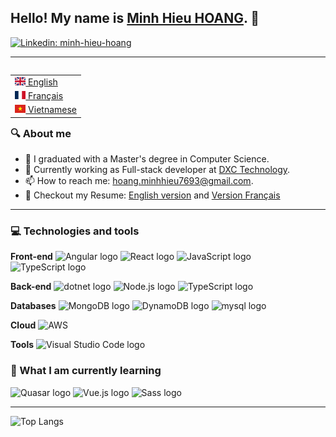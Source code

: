 ## Hello! My name is <a href="https://github.com/hoang-minhhieu">Minh Hieu HOANG</a>. 👋
[![Linkedin: minh-hieu-hoang](https://img.shields.io/badge/LinkedIn-0077B5?style=for-the-badge&logo=linkedin&logoColor=white&link=https://www.linkedin.com/in/minh-hieu-hoang-a600a456/)](https://www.linkedin.com/in/minh-hieu-hoang-a600a456/)

<hr/>
<table align="right">
 <tr><td><a href="README.md"><img src="images/gb.svg" height="13"> English</a></td></tr>
 <tr><td><a href="README_fr.md"><img src="images/fr.svg" height="13"> Français</a></td></tr>
 <tr><td><a href="README_pt.md"><img src="images/vn.svg" height="13"> Vietnamese</a></td></tr>
</table>

### 🔍 About me

- 🔬 I graduated with a Master's degree in Computer Science.<br>
- 🔭 Currently working as Full-stack developer at <a href="https://dxc.com/us/en">DXC Technology</a>. <br>
- 📫 How to reach me: <a href="mailto: hoang.minhhieu7693@gmail.com">hoang.minhhieu7693@gmail.com</a>. <br>
- 📝 Checkout my Resume: <a href="https://github.com/hoang-minhhieu/hoang-minhhieu/blob/master/CV EN.pdf">English version</a> and <a href="https://github.com/hoang-minhhieu/hoang-minhhieu/blob/master/CV FR.pdf">Version Français</a>

<hr/>

###  💻 Technologies and tools

**Front-end**
<img src="https://img.shields.io/badge/Angular-282C34?logo=angular&logoColor=3178C6" alt="Angular logo" title="Angular" height="25" />
<img src="https://img.shields.io/badge/React-282C34?logo=react&logoColor=3178C6" alt="React logo" title="React" height="25" />
<img src="https://img.shields.io/badge/JavaScript-282C34?logo=javascript&logoColor=F7DF1E" alt="JavaScript logo" title="JavaScript" height="25" />
<img src="https://img.shields.io/badge/TypeScript-282C34?logo=typescript&logoColor=3178C6" alt="TypeScript logo" title="TypeScript" height="25" />

**Back-end**
<img src="https://img.shields.io/badge/.Net-282C34?logo=dotnet&logoColor=339933" alt="dotnet logo" title="dotnet" height="25" />
<img src="https://img.shields.io/badge/Node.js-282C34?logo=node.js&logoColor=339933" alt="Node.js logo" title="Node.js" height="25" />
<img src="https://img.shields.io/badge/TypeScript-282C34?logo=typescript&logoColor=3178C6" alt="TypeScript logo" title="TypeScript" height="25" />

**Databases**
<img src="https://img.shields.io/badge/MongoDB-282C34?logo=mongodb&logoColor=47A248" alt="MongoDB logo" title="MongoDB" height="25" />
<img src="https://img.shields.io/badge/DynamoDB-282C34?logo=dynamodb&logoColor=47A248" alt="DynamoDB logo" title="DynamoDB" height="25" />
<img src="https://img.shields.io/badge/mysql-282C34?logo=mysql&logoColor=47A248" alt="mysql logo" title="mysql" height="25" />

**Cloud**
<img src="https://img.shields.io/badge/Amazon%20AWS-232F3E?style=plastic&logo=amazon-aws" title="AWS" height="25" />

**Tools**
<img src="https://img.shields.io/badge/VS%20Code-282C34?logo=visual-studio-code&logoColor=007ACC" alt="Visual Studio Code logo" title="Visual Studio Code" height="25" />

### 📖  What I am currently learning

<img src="https://img.shields.io/badge/Quasar-282C34?logo=quasar&logoColor=339933" alt="Quasar logo" title="Quasar" height="25" /> <img src="https://img.shields.io/badge/Vue.js-282C34?logo=Vue.js&logoColor=339933" alt="Vue.js logo" title="Vue.js" height="25" /> <img src="https://img.shields.io/badge/Sass-282C34?logo=sass&logoColor=CC6699" alt="Sass logo" title="Sass" height="25" />

<hr/>

![Top Langs](https://github-readme-stats.vercel.app/api/top-langs/?username=hoang-minhhieu&hide=TeX&layout=compact)
